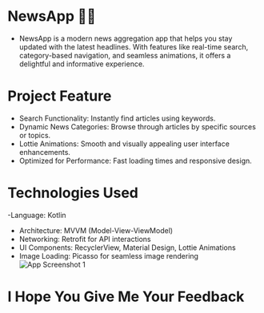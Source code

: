 # NewsApp 📱📰
- NewsApp is a modern news aggregation app that helps you stay updated with the latest headlines. With features like real-time search, category-based navigation, and seamless animations, it offers a delightful and informative experience.
# Project Feature
- Search Functionality: Instantly find articles using keywords.
- Dynamic News Categories: Browse through articles by specific sources or topics.
- Lottie Animations: Smooth and visually appealing user interface enhancements.
- Optimized for Performance: Fast loading times and responsive design.
# Technologies Used 
-Language: Kotlin
- Architecture: MVVM (Model-View-ViewModel)
- Networking: Retrofit for API interactions
- UI Components: RecyclerView, Material Design, Lottie Animations
- Image Loading: Picasso for seamless image rendering
![App Screenshot 1](assets/images/screenshot1.png)
# I Hope You Give Me Your Feedback 
